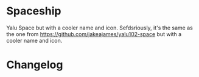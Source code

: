# Spaceship
Yalu Space but with a cooler name and icon.
Sefdsriously, it's the same as the one from https://github.com/jakeajames/yalu102-space but with a cooler name and icon.
# Changelog
